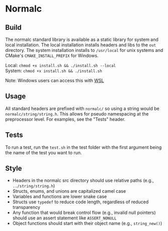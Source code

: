 ﻿# Normalc

## Build

The normalc standard library is available as a static library for system and local installation.
The local installation installs headers and libs to the `out` directory. 
The system installation installs to `/usr/local` for unix systems and CMake's `CMAKE_INSTALL_PREFIX` for Windows.

Local: `chmod +x install.sh && ./install.sh --local`  
System: `chmod +x install.sh && ./install.sh`  

Note: Windows users can access this with [WSL](https://learn.microsoft.com/en-us/windows/wsl/install)

## Usage

All standard headers are prefixed with `normalc/` so using a string would be
`normalc/string/string.h`. This allows for pseudo namespacing at the
preprocessor level. For examples, see the "Tests" header.

## Tests

To run a test, run the `test.sh` in the test folder with the first argument
being the name of the test you want to run.

## Style

- Headers in the normalc src directory should use relative paths (e.g., `../string/string.h`)
- Structs, enums, and unions are capitalized camel case
- Variables and functions are lower snake case
- Structs use `typedef` to reduce code length, regardless of reduced transparency
- Any function that would break control flow (e.g., invalid null pointers) should use an assert statement like `ASSERT_NONULL` 
- Object functions should start with their object name (e.g., `string_new()`)

